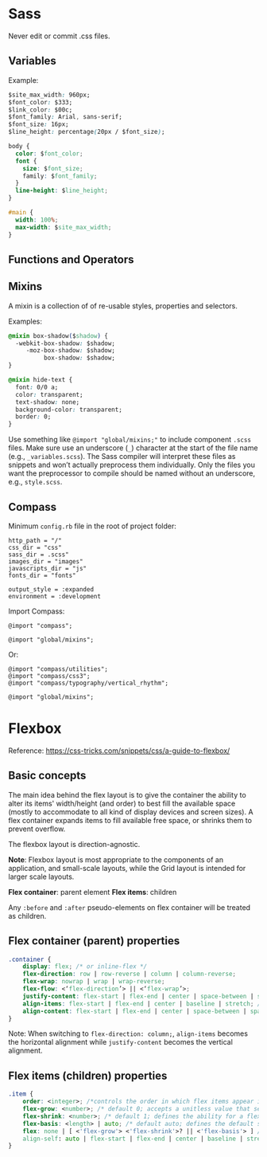 # Sass
Never edit or commit .css files.

## Variables
Example:

```css
$site_max_width: 960px;
$font_color: $333;
$link_color: $00c;
$font_family: Arial, sans-serif;
$font_size: 16px;
$line_height: percentage(20px / $font_size);

body {
  color: $font_color;
  font {
    size: $font_size;
    family: $font_family;
  }
  line-height: $line_height;
}

#main {
  width: 100%;
  max-width: $site_max_width;
}
```

## Functions and Operators

## Mixins
A mixin is a collection of of re-usable styles, properties and selectors.

Examples:

```css
@mixin box-shadow($shadow) {
  -webkit-box-shadow: $shadow;
     -moz-box-shadow: $shadow;
          box-shadow: $shadow;
}

@mixin hide-text {
  font: 0/0 a;
  color: transparent;
  text-shadow: none;
  background-color: transparent;
  border: 0;
}
```

Use something like `@import "global/mixins;"` to include component `.scss` files. Make sure use an underscore (`_`) character at the start of the file name (e.g., `_variables.scss`). The Sass compiler will interpret these files as snippets and won’t actually preprocess them individually. Only the files you want the preprocessor to compile should be named without an underscore, e.g., `style.scss`.

## Compass
Minimum `config.rb` file in the root of project folder:
```
http_path = "/"
css_dir = "css"
sass_dir = .scss"
images_dir = "images"
javascripts_dir = "js"
fonts_dir = "fonts"

output_style = :expanded
environment = :development
```

Import Compass:
```
@import "compass";

@import "global/mixins";
```
Or:
```
@import "compass/utilities";
@import "compass/css3";
@import "compass/typography/vertical_rhythm";

@import "global/mixins";
```

# Flexbox
Reference: https://css-tricks.com/snippets/css/a-guide-to-flexbox/

## Basic concepts
The main idea behind the flex layout is to give the container the ability to alter its items' width/height (and order) to best fill the available space (mostly to accommodate to all kind of display devices and screen sizes). A flex container expands items to fill available free space, or shrinks them to prevent overflow. 

The flexbox layout is direction-agnostic. 

**Note**: Flexbox layout is most appropriate to the components of an application, and small-scale layouts, while the Grid layout is intended for larger scale layouts.

**Flex container**: parent element
**Flex items**: children

Any `:before` and `:after` pseudo-elements on flex container will be treated as children. 

## Flex container (parent) properties
```css
.container {
	display: flex; /* or inline-flex */
	flex-direction: row | row-reverse | column | column-reverse;
	flex-wrap: nowrap | wrap | wrap-reverse;
	flex-flow: <‘flex-direction’> || <‘flex-wrap’>; 
	justify-content: flex-start | flex-end | center | space-between | space-around | space-evenly; /* on main axis */
	align-items: flex-start | flex-end | center | baseline | stretch; /*defines the default behaviour for how flex items are laid out along the cross axis on the current line */
	align-content: flex-start | flex-end | center | space-between | space-around | stretch; /*aligns a flex container's lines within when there is extra space in the cross-axis; this property has no effect when there is only one line of flex items. */
}
```

Note: When switching to `flex-direction: column;`, `align-items` becomes the horizontal alignment while `justify-content` becomes the vertical alignment.

## Flex items (children) properties
```css
.item {
	order: <integer>; /*controls the order in which flex items appear in the flex container */
	flex-grow: <number>; /* default 0; accepts a unitless value that serves as a proportion. */
	flex-shrink: <number>; /* default 1; defines the ability for a flex item to shrink if necessary. */
	flex-basis: <length> | auto; /* default auto; defines the default size of an element before the remaining space is distributed.  */
	flex: none | [ <'flex-grow'> <'flex-shrink'>? || <'flex-basis'> ] /*This is the shorthand for flex-grow, flex-shrink and flex-basis combined. The second and third parameters (flex-shrink and flex-basis) are optional. Default is 0 1 auto. It is recommended that you use this shorthand property rather than set the individual properties. The short hand sets the other values intelligently.*/
	align-self: auto | flex-start | flex-end | center | baseline | stretch; /* This allows the default alignment (or the one specified by align-items) to be overridden for individual flex items. Note that float, clear and vertical-align have no effect on a flex item. */
}
```